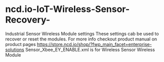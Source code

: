 # ncd.io-IoT-Wireless-Sensor-Recovery-
Industrial Sensor Wireless Module settings
These settings cab be used to recover or reset the modules. For more info checkout product manual on product pages
https://store.ncd.io/shop/?fwp_main_facet=enterprise-solutions
Sensor_Xbee_EY_ENABLE.xml is for Wireless Sensor Wireless Module 
